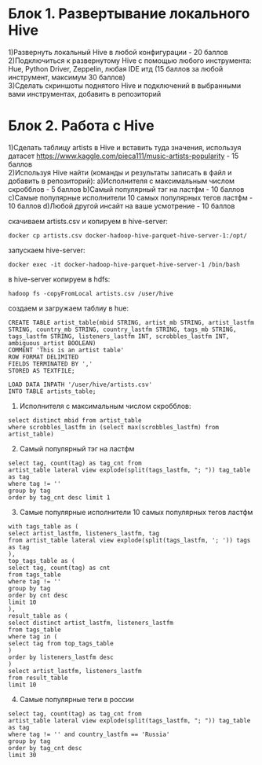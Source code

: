 # Блок 1. Развертывание локального Hive
1)Развернуть локальный Hive в любой конфигурации - 20 баллов\
2)Подключиться к развернутому Hive с помощью любого инструмента: Hue, Python Driver, Zeppelin, любая IDE итд (15 баллов за любой инструмент, максимум 30 баллов)\
3)Сделать скриншоты поднятого Hive и подключений в выбранными вами инструментах, добавить в репозиторий

# Блок 2. Работа с Hive
1)Сделать таблицу artists в Hive и вставить туда значения, используя датасет https://www.kaggle.com/pieca111/music-artists-popularity - 15 баллов\
2)Используя Hive найти (команды и результаты записать в файл и добавить в репозиторий):
  a)Исполнителя с максимальным числом скробблов - 5 баллов
  b)Самый популярный тэг на ластфм - 10 баллов
  c)Самые популярные исполнители 10 самых популярных тегов ластфм - 10 баллов
  d)Любой другой инсайт на ваше усмотрение - 10 баллов




скачиваем artists.csv и копируем в hive-server:
```
docker cp artists.csv docker-hadoop-hive-parquet-hive-server-1:/opt/
```
запускаем hive-server:
```
docker exec -it docker-hadoop-hive-parquet-hive-server-1 /bin/bash
```
в hive-server копируем в hdfs:
```
hadoop fs -copyFromLocal artists.csv /user/hive
```
создаем и загружаем таблиу в hue:
```
CREATE TABLE artist_table(mbid STRING, artist_mb STRING, artist_lastfm STRING, country_mb STRING, country_lastfm STRING, tags_mb STRING, tags_lastfm STRING, listeners_lastfm INT, scrobbles_lastfm INT, ambiguous_artist BOOLEAN)
COMMENT 'This is an artist table'
ROW FORMAT DELIMITED
FIELDS TERMINATED BY ','
STORED AS TEXTFILE;
```
```
LOAD DATA INPATH '/user/hive/artists.csv'
INTO TABLE artists_table;
```

1) Исполнителя с максимальным числом скробблов:
```
select distinct mbid from artist_table
where scrobbles_lastfm in (select max(scrobbles_lastfm) from artist_table)
```
2) Самый популярный тэг на ластфм
```
select tag, count(tag) as tag_cnt from 
artist_table lateral view explode(split(tags_lastfm, "; ")) tag_table as tag
where tag != ''
group by tag
order by tag_cnt desc limit 1
```

3) Самые популярные исполнители 10 самых популярных тегов ластфм
```
with tags_table as (
select artist_lastfm, listeners_lastfm, tag
from artist_table lateral view explode(split(tags_lastfm, '; ')) tags as tag
),
top_tags_table as (
select tag, count(tag) as cnt
from tags_table
where tag != ''
group by tag
order by cnt desc
limit 10
), 
result_table as (
select distinct artist_lastfm, listeners_lastfm
from tags_table
where tag in (
select tag from top_tags_table
)
order by listeners_lastfm desc
)
select artist_lastfm, listeners_lastfm 
from result_table
limit 10
```
4) Самые популярные теги в россии
```
select tag, count(tag) as tag_cnt from 
artist_table lateral view explode(split(tags_lastfm, "; ")) tag_table as tag
where tag != '' and country_lastfm == 'Russia'
group by tag
order by tag_cnt desc 
limit 30
```

